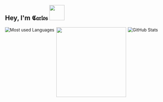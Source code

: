 ## Hey, I'm 𝕮𝔞𝔯𝔩𝔬𝔰 <img src="https://i.imgur.com/HxxijHl.png" data-canonical-src="https://i.imgur.com/HxxijHl.png" alt="" width="50" />

<p align="center" vlign="center">
  <img 
   src="https://github-readme-stats.vercel.app/api?username=cejaramillof&count_private=true&show_icons=true&theme=graywhite&hide_rank=true&hide_border=true&hide_title=true" 
   alt="GitHub Stats"
   align="right"
   vlign="center" />
  <img 
    src="https://github-readme-stats.vercel.app/api/top-langs/?username=cejaramillof&hide=html,coffeescript,vue,css,scss, python,php,pug,haml,plpgsql,tsql,smarty&count_private=true&theme=graywhite&layout=compact&custom_title=true&hide_border=true" 
    alt="Most used Languages"
    align="left"
    vlign="center" />
</p>
<p align="center" vlign="center">
  <img 
    src="https://i.imgur.com/jfSbEWD.png" 
    data-canonical-src="https://i.imgur.com/jfSbEWD.png" 
    alt="" 
    width="230" 
    align="center" 
    vlign="center" />
</p>
